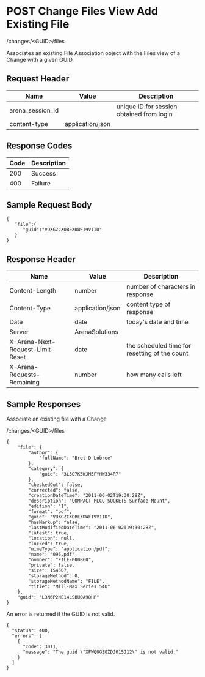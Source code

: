 # POST Change Files View Add Existing File
/changes/&lt;GUID&gt;/files

Associates an existing File Association object with the Files view of a  Change with a given GUID.

## Request Header

| Name<br> | Value<br> | Description<br> |
|  --- |  --- |  --- | 
| arena_session_id<br> |   | unique ID for session obtained from login<br> |
| content-type<br> | application/json<br> |   |

## Response Codes

| Code<br> | Description<br> |
|  --- |  --- | 
| 200<br> | Success<br> |
| 400<br> | Failure<br> |

## Sample Request Body


```
{  
   "file":{  
      "guid":"VDXGZCXOBEXDWFI9V1ID"
   }
}
```
## Response Header

| Name<br> | Value<br> | Description<br> |
|  --- |  --- |  --- | 
| Content-Length<br> | number<br> | number of characters in response<br> |
| Content-Type<br> | application/json<br> | content type of response<br> |
| Date<br> | date<br> | today's date and time<br> |
| Server<br> | ArenaSolutions<br> |   |
| X-Arena-Next-Request-Limit-Reset<br> | date<br> | the scheduled time for resetting of the count<br> |
| X-Arena-Requests-Remaining<br> | number<br> | how many calls left<br> |

## Sample Responses
Associate an existing file with a Change

/changes/&lt;GUID&gt;/files

```
{
    "file": {
        "author": {
            "fullName": "Bret D Lobree"
        },
        "category": {
            "guid": "3L5O7K5WJM5FYHW334R7"
        },
        "checkedOut": false,
        "corrected": false,
        "creationDateTime": "2011-06-02T19:30:28Z",
        "description": "COMPACT PLCC SOCKETS Surface Mount",
        "edition": "1",
        "format": "pdf",
        "guid": "VDXGZCXOBEXDWFI9V1ID",
        "hasMarkup": false,
        "lastModifiedDateTime": "2011-06-02T19:30:28Z",
        "latest": true,
        "location": null,
        "locked": true,
        "mimeType": "application/pdf",
        "name": "095.pdf",
        "number": "FILE-000860",
        "private": false,
        "size": 154507,
        "storageMethod": 0,
        "storageMethodName": "FILE",
        "title": "Mill-Max Series 540"
    },
    "guid": "L3N6P2NE14LSBUQA9QHP"
}
```
An error is returned if the GUID is not valid.

```
{
  "status": 400,
  "errors": [
    {
      "code": 3011,
      "message": "The guid \"XFWQ0GZGZDJ015J12\" is not valid."
    }
  ]
}
```
